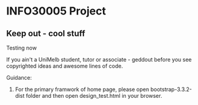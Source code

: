 INFO30005 Project
=========

Keep out - cool stuff
------------

Testing now

If you ain't a UniMelb student, tutor or associate - geddout before you see copyrighted ideas and awesome lines of code.

Guidance:
1. For the primary framwork of home page, please open bootstrap-3.3.2-dist folder and then open design_test.html in your browser.
